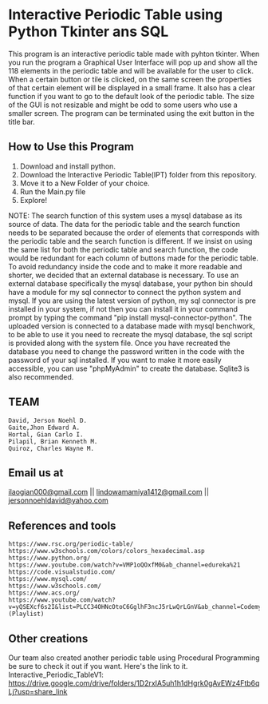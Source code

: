 # Interactive Periodic Table using Python Tkinter ans SQL
This program is an interactive periodic table made with pyhton tkinter. When you run the program a Graphical User Interface will pop up and show all the 118 elements in the periodic table and will be available for the user to click. When a certain button or tile is clicked, on the same screen the properties of that certain element will be displayed in a small frame. It also has a clear function if you want to go to the default look of the periodic table. The size of the GUI is not resizable and might be odd to some users who use a smaller screen. The program can be terminated using the exit button in the title bar.

## How to Use this Program
1. Download and install python.
2. Download the Interactive Periodic Table(IPT) folder from this repository.
3. Move it to a New Folder of your choice.
4. Run the Main.py file
5. Explore!

NOTE: The search function of this system uses a  mysql database as its source of data. The data for the periodic table and the search function needs to be separated because the order of elements that corresponds with the periodic table and the search function is different. If we insist on using the same list for both the periodic table and search function, the code would be redundant for each column of buttons made for the periodic table. To avoid redundancy inside the code and to make it more readable and shorter, we decided that an external database is necessary. To use an external database specifically the mysql database, your python bin should have a module for my sql connector to connect the python system and mysql. If you are using the latest version of python, my sql connector is pre installed in your system, if not then you can install it in your command prompt by typing the command "pip install mysql-connector-python". The uploaded version is connected to a database made with mysql benchwork, to be able to use it you need to recreate the mysql database, the sql script is provided along with the system file. Once you have recreated the database you need to change the password written in the code with the password of your sql installed. If you want to make it more easily accessible, you can use "phpMyAdmin" to create the database. Sqlite3 is also recommended.

## TEAM
    David, Jerson Noehl D.
    Gaite,Jhon Edward A.
    Hortal, Gian Carlo I.
    Pilapil, Brian Kenneth M.
    Quiroz, Charles Wayne M.

## Email us at
ilaogian000@gmail.com ||
lindowamamiya1412@gmail.com ||
jersonnoehldavid@yahoo.com

## References and tools
    https://www.rsc.org/periodic-table/ 
    https://www.w3schools.com/colors/colors_hexadecimal.asp
    https://www.python.org/
    https://www.youtube.com/watch?v=VMP1oQOxfM0&ab_channel=edureka%21
    https://code.visualstudio.com/
    https://www.mysql.com/
    https://www.w3schools.com/
    https://www.acs.org/
    https://www.youtube.com/watch?v=yQSEXcf6s2I&list=PLCC34OHNcOtoC6GglhF3ncJ5rLwQrLGnV&ab_channel=Codemy.com (Playlist)

## Other creations
Our team also created another periodic table using Procedural Programming be sure to check it out if you want. Here's the link to it.
Interactive_Periodic_TableV1: https://drive.google.com/drive/folders/1D2rxIA5uh1h1dHgrk0gAvEWz4Ftb6qLj?usp=share_link 

